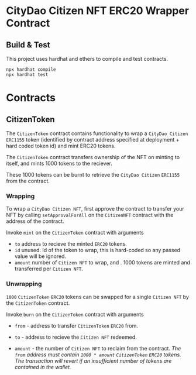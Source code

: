 # CityDao Citizen NFT ERC20 Wrapper Contract

## Build & Test

This project uses hardhat and ethers to compile and test contracts.

```shell
npx hardhat compile 
npx hardhat test
```

# Contracts
## CitizenToken
The `CitizenToken` contract contains functionality to wrap a `CityDao Citizen` `ERC1155` token (identified by contract address specified at deployment + hard coded token id) and mint ERC20 tokens.

The `CitizenToken` contract transfers ownership of the NFT on minting to itself, and mints 1000 tokens to the reciever. 

These 1000 tokens can be burnt to retrieve the `CityDao Citizen` `ERC1155` from the contract.

### Wrapping

To wrap a `CityDao Citizen NFT`, first approve the contract to transfer your NFT by calling `setApprovalForAll` on the `CitizenNFT` contract with the address of the contract.

Invoke `mint` on the `CitizenToken` contract with arguments
-  `to` address to recieve the minted `ERC20` tokens.
-  `id` unused. Id of the token to wrap, this is hard-coded so any passed value will be ignored.
-  `amount` number of `Citizen NFT` to wrap, and . 1000 tokens are minted and transferred per `Citizen NFT`.

### Unwrapping

`1000` `CitizenToken` `ERC20` tokens can be swapped for a single `Citizen NFT` by the `CitizenToken` contract.

Invoke `burn` on the `CitizenToken` contract with arguments 

- `from` - address to transfer `CitizenToken` `ERC20` from.

- `to` - address to recieve the `Citizen NFT` redeemed.

- `amount` - the number of `Citizen NFT` to reclaim from the contract. *The `from` address must contain `1000 * amount` `CitizenToken` `ERC20` tokens. The transaction will revert if an insufficient number of tokens are contained in the wallet.*

